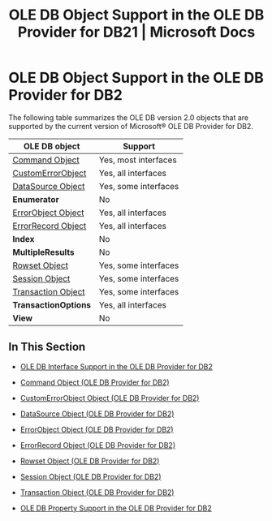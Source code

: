 ﻿---
title: "OLE DB Object Support in the OLE DB Provider for DB21 | Microsoft Docs"
ms.custom: ""
ms.date: "11/30/2017"
ms.prod: "host-integration-server"
ms.reviewer: ""
ms.suite: ""
ms.tgt_pltfrm: ""
ms.topic: "article"
ms.assetid: 54d64c6d-bddd-49a7-bee2-fdc5dbc36033
caps.latest.revision: 3
---
# OLE DB Object Support in the OLE DB Provider for DB2
The following table summarizes the OLE DB version 2.0 objects that are supported by the current version of Microsoft® OLE DB Provider for DB2.  
  
|OLE DB object|Support|  
|-------------------|-------------|  
|[Command Object](../core/command-object-ole-db-provider-for-db2-1.md)|Yes, most interfaces|  
|[CustomErrorObject](../core/customerrorobject-object-ole-db-provider-for-db2-2.md)|Yes, all interfaces|  
|[DataSource Object](../core/datasource-object-ole-db-provider-for-db2-1.md)|Yes, some interfaces|  
|**Enumerator**|No|  
|[ErrorObject Object](../core/errorobject-object-ole-db-provider-for-db2-2.md)|Yes, all interfaces|  
|[ErrorRecord Object](../core/errorrecord-object-ole-db-provider-for-db2-2.md)|Yes, all interfaces|  
|**Index**|No|  
|**MultipleResults**|No|  
|[Rowset Object](../core/rowset-object-ole-db-provider-for-db2-2.md)|Yes, some interfaces|  
|[Session Object](../core/session-object-ole-db-provider-for-db2-2.md)|Yes, some interfaces|  
|[Transaction Object](../core/transaction-object-ole-db-provider-for-db2-2.md)|Yes, some interfaces|  
|**TransactionOptions**|Yes, all interfaces|  
|**View**|No|  
  
## In This Section  
  
-   [OLE DB Interface Support in the OLE DB Provider for DB2](../core/ole-db-interface-support-in-the-ole-db-provider-for-db22.md)  
  
-   [Command Object (OLE DB Provider for DB2)](../core/command-object-ole-db-provider-for-db2-1.md)  
  
-   [CustomErrorObject Object (OLE DB Provider for DB2)](../core/customerrorobject-object-ole-db-provider-for-db2-2.md)  
  
-   [DataSource Object (OLE DB Provider for DB2)](../core/datasource-object-ole-db-provider-for-db2-1.md)  
  
-   [ErrorObject Object (OLE DB Provider for DB2)](../core/errorobject-object-ole-db-provider-for-db2-2.md)  
  
-   [ErrorRecord Object (OLE DB Provider for DB2)](../core/errorrecord-object-ole-db-provider-for-db2-2.md)  
  
-   [Rowset Object (OLE DB Provider for DB2)](../core/rowset-object-ole-db-provider-for-db2-2.md)  
  
-   [Session Object (OLE DB Provider for DB2)](../core/session-object-ole-db-provider-for-db2-2.md)  
  
-   [Transaction Object (OLE DB Provider for DB2)](../core/transaction-object-ole-db-provider-for-db2-2.md)  
  
-   [OLE DB Property Support in the OLE DB Provider for DB2](../core/ole-db-property-support-in-the-ole-db-provider-for-db22.md)